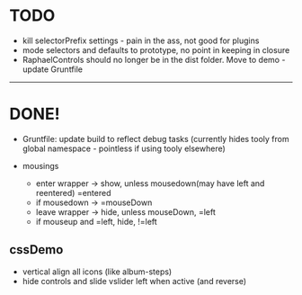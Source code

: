# TODO

+ kill selectorPrefix settings - pain in the ass, not good for plugins
+ mode selectors and defaults to prototype, no point in keeping in closure
+ RaphaelControls should no longer be in the dist folder. Move to demo - update Gruntfile

---------

# DONE!

+ Gruntfile: update build to reflect debug tasks
  (currently hides tooly from global namespace - pointless if 
  using tooly elsewhere)


+ mousings

  - enter wrapper -> show, unless mousedown(may have left and reentered) =entered
  - if mousedown  -> =mouseDown
  - leave wrapper -> hide, unless mouseDown, =left
  - if mouseup and =left, hide, !=left  

## cssDemo

+ vertical align all icons (like album-steps)
+ hide controls and slide vslider left when active (and reverse)